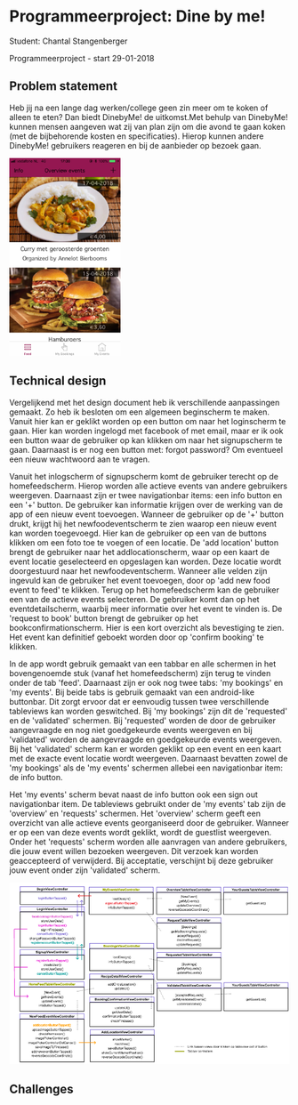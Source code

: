 # Programmeerproject: Dine by me!

Student: Chantal Stangenberger

Programmeerproject - start 29-01-2018

## Problem statement
Heb jij na een lange dag werken/college geen zin meer om te koken of alleen te eten? Dan biedt DinebyMe! de uitkomst.Met behulp van 
DinebyMe! kunnen mensen aangeven wat zij van plan zijn om die avond te gaan koken (met de bijbehorende kosten en specificaties). 
Hierop kunnen andere DinebyMe! gebruikers reageren en bij de aanbieder op bezoek gaan. 

<img src=https://github.com/ChantalStangenberger/Programmeerproject/blob/master/doc/Homefeed.PNG width="200">

## Technical design
Vergelijkend met het design document heb ik verschillende aanpassingen gemaakt. Zo heb ik besloten om een algemeen beginscherm te maken. 
Vanuit hier kan er geklikt worden op een button om naar het loginscherm te gaan. Hier kan worden ingelogd met facebook of met email, maar
er ik ook een button waar de gebruiker op kan klikken om naar het signupscherm te gaan. Daarnaast is er nog een button met: forgot password?
Om eventueel een nieuw wachtwoord aan te vragen. 

Vanuit het inlogscherm of signupscherm komt de gebruiker terecht op de homefeedscherm. Hierop worden alle actieve events van andere gebruikers
weergeven. Daarnaast zijn er twee navigationbar items: een info button en een '+' button. De gebruiker kan informatie krijgen over de werking
van de app of een nieuw event toevoegen. Wanneer de gebruiker op de '+' button drukt, krijgt hij het newfoodeventscherm te zien waarop een 
nieuw event kan worden toegevoegd. Hier kan de gebruiker op een van de buttons klikken om een foto toe te voegen of een locatie. De 
'add location' button brengt de gebruiker naar het addlocationscherm, waar op een kaart de event locatie geselecteerd en opgeslagen kan worden.
Deze locatie wordt doorgestuurd naar het newfoodeventscherm. Wanneer alle velden zijn ingevuld kan de gebruiker het event toevoegen, door op 
'add new food event to feed' te klikken. Terug op het homefeedscherm kan de gebruiker een van de actieve events selecteren. De gebruiker komt 
dan op het eventdetailscherm, waarbij meer informatie over het event te vinden is. De 'request to book' button brengt de gebruiker op het 
bookconfirmationscherm. Hier is een kort overzicht als bevestiging te zien. Het event kan definitief geboekt worden door op 'confirm booking' 
te klikken.

In de app wordt gebruik gemaakt van een tabbar en alle schermen in het bovengenoemde stuk (vanaf het homefeedscherm) zijn terug te vinden 
onder de tab 'feed'. Daarnaast zijn er ook nog twee tabs: 'my bookings' en 'my events'. Bij beide tabs is gebruik gemaakt van een android-like
buttonbar. Dit zorgt ervoor dat er eenvoudig tussen twee verschillende tableviews kan worden geswitched. Bij 'my bookings' zijn dit de 'requested'
en de 'validated' schermen. Bij 'requested' worden de door de gebruiker aangevraagde en nog niet goedgekeurde events weergeven en bij 'validated'
worden de aangevraagde en goedgekeurde events weergeven. Bij het 'validated' scherm kan er worden geklikt op een event en een kaart met de
exacte event locatie wordt weergeven. Daarnaast bevatten zowel de 'my bookings' als de 'my events' schermen allebei een navigationbar item: de info
button. 

Het 'my events' scherm bevat naast de info button ook een sign out navigationbar item. De tableviews gebruikt onder de 'my events' tab zijn de 
'overview' en 'requests' schermen. Het 'overview' scherm geeft een overzicht van alle actieve events georganiseerd door de gebruiker. Wanneer
er op een van deze events wordt geklikt, wordt de guestlist weergeven. Onder het 'requests' scherm worden alle aanvragen van andere gebruikers,
die jouw event willen bezoeken weergeven. Dit verzoek kan worden geaccepteerd of verwijderd. Bij acceptatie, verschijnt bij deze gebruiker jouw
event onder zijn 'validated' scherm.

<img src=https://github.com/ChantalStangenberger/Programmeerproject/blob/master/doc/Final%20classes%20.png width="1000">

## Challenges
